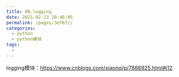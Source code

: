 ```yaml
---
title: 08.logging
date: 2021-02-13 20:46:05
permalink: /pages/3ef67c/
categories:
  - python
  - python模块
tags:
  - 
---
```

logging模块：https://www.cnblogs.com/xiaonq/p/7866925.html#i12

